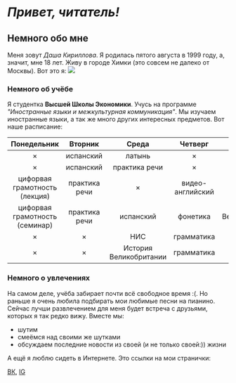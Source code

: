 # ***Привет, читатель!***
## Немного обо мне 
Меня зовут *Даша Кириллова*. Я родилась пятого августа в 1999 году, а, значит, мне 18 лет. Живу в городе Химки (это совсем не далеко от Москвы). Вот это я:
![](https://pp.userapi.com/c639723/v639723324/628dc/0CWhE3MA9Y8.jpg)
### Немного об учёбе
Я студентка **Высшей Школы Экономики**. Учусь на программе *"Иностранные языки и межкультурная коммуникация"*. Мы изучаем иностранные языки, а так же много других интересных предметов. Вот наше расписание: 

Понедельник|Вторник|Среда|Четверг|Пятница
:---:|:---:|:---:|:---:|:---:
× |испанский|латынь|×|×|
× |испанский|практика речи|×|×|
цифорвая грамотность (лекция)|практика речи|×|видео-английский|×|
цифорвая грамотность (семинар)|практика речи|испанский|фонетика|История Великобритании (лекиця)|
× |×|НИС|грамматика|×|
× |×|История Великобритании|грамматика|×|
### Немного о увлечениях
На самом деле, учёба забирает почти всё свободное время :(. Но раньше я очень любила подбирать мои любимые песни на пианино. Сейчас лучши развлечением для меня будет встреча с друзьями, которых я так редко вижу. Вместе мы:
- шутим
- смеёмся над своими же шутками
- обсуждаем последние новости из своей (и не только своей:)) жизни


А ещё я люблю сидеть в Интернете. Это ссылки на мои странички:

[ВК](https://vk.com/kirillova_dk "добавляйтесь в друзья"), 
[IG](https://www.instagram.com/kirillova_dk/ "ставьте лайки")


